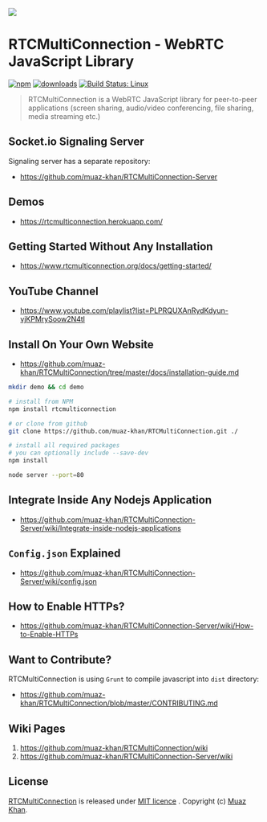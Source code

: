 ![](https://i.imgur.com/MFfRBSM.png)

# RTCMultiConnection - WebRTC JavaScript Library

[![npm](https://img.shields.io/npm/v/rtcmulticonnection.svg)](https://npmjs.org/package/rtcmulticonnection) [![downloads](https://img.shields.io/npm/dm/rtcmulticonnection.svg)](https://npmjs.org/package/rtcmulticonnection) [![Build Status: Linux](https://travis-ci.org/muaz-khan/RTCMultiConnection.png?branch=master)](https://travis-ci.org/muaz-khan/RTCMultiConnection)

> RTCMultiConnection is a WebRTC JavaScript library for peer-to-peer applications (screen sharing, audio/video conferencing, file sharing, media streaming etc.)

## Socket.io Signaling Server

Signaling server has a separate repository:

* https://github.com/muaz-khan/RTCMultiConnection-Server

## Demos

* https://rtcmulticonnection.herokuapp.com/

## Getting Started Without Any Installation

* https://www.rtcmulticonnection.org/docs/getting-started/

## YouTube Channel

* https://www.youtube.com/playlist?list=PLPRQUXAnRydKdyun-vjKPMrySoow2N4tl

## Install On Your Own Website

* https://github.com/muaz-khan/RTCMultiConnection/tree/master/docs/installation-guide.md

```sh
mkdir demo && cd demo

# install from NPM
npm install rtcmulticonnection

# or clone from github
git clone https://github.com/muaz-khan/RTCMultiConnection.git ./

# install all required packages
# you can optionally include --save-dev
npm install

node server --port=80
```

## Integrate Inside Any Nodejs Application

* https://github.com/muaz-khan/RTCMultiConnection-Server/wiki/Integrate-inside-nodejs-applications

## `Config.json` Explained

* https://github.com/muaz-khan/RTCMultiConnection-Server/wiki/config.json

## How to Enable HTTPs?

* https://github.com/muaz-khan/RTCMultiConnection-Server/wiki/How-to-Enable-HTTPs

## Want to Contribute?

RTCMultiConnection is using `Grunt` to compile javascript into `dist` directory:

* https://github.com/muaz-khan/RTCMultiConnection/blob/master/CONTRIBUTING.md

## Wiki Pages

1. https://github.com/muaz-khan/RTCMultiConnection/wiki
2. https://github.com/muaz-khan/RTCMultiConnection-Server/wiki

## License

[RTCMultiConnection](https://github.com/muaz-khan/RTCMultiConnection) is released under [MIT licence](https://github.com/muaz-khan/RTCMultiConnection/blob/master/LICENSE.md) . Copyright (c) [Muaz Khan](https://MuazKhan.com/).

